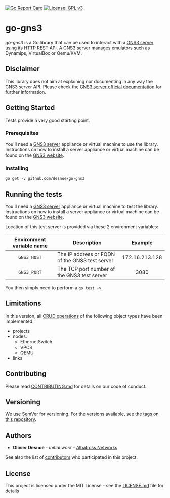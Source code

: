 [![Go Report Card](https://goreportcard.com/badge/github.com/desnoe/go-gns3)](https://goreportcard.com/report/github.com/desnoe/go-gns3)
[![License: GPL v3](https://img.shields.io/badge/License-GPLv3-blue.svg)](https://www.gnu.org/licenses/gpl-3.0)

# go-gns3

*go-gns3* is a Go library that can be used to interact with a [GNS3 server](https://github.com/GNS3/gns3-server) using its HTTP REST API. A GNS3 server manages emulators such as Dynamips, VirtualBox or Qemu/KVM.

## Disclaimer

This library does not aim at explaining nor documenting in any way the GNS3 server API. Please check the [GNS3 server official documentation](https://gns3-server.readthedocs.io/en/latest/index.html) for further information.

## Getting Started

Tests provide a very good starting point.

### Prerequisites

You'll need a [GNS3 server](https://github.com/GNS3/gns3-server) appliance or virtual machine to use the library. Instructions on how to install a server appliance or virtual machine can be found on the [GNS3 website](https://www.gns3.com/).

### Installing

```
go get -v github.com/desnoe/go-gns3
```

## Running the tests

You'll need a [GNS3 server](https://github.com/GNS3/gns3-server) appliance or virtual machine to test the library. Instructions on how to install a server appliance or virtual machine can be found on the [GNS3 website](https://www.gns3.com/).

Location of this test server is provided via these 2 environment variables:

| Environment variable name | Description                                    | Example        |
|:-------------------------:|------------------------------------------------|:--------------:|
| `GNS3_HOST`               | The IP address or FQDN of the GNS3 test server | 172.16.213.128 |
| `GNS3_PORT`               | The TCP port number of the GNS3 test server    |       3080     |

You then simply need to perform a `go test -v`.

## Limitations

In this version, all [CRUD operations](https://en.wikipedia.org/wiki/Create,_read,_update_and_delete) of the following object types have been implemented:
- projects
- nodes:
    * EthernetSwitch
    * VPCS
    * QEMU
- links

## Contributing

Please read [CONTRIBUTING.md](CONTRIBUTING.md) for details on our code of conduct.

## Versioning

We use [SemVer](http://semver.org/) for versioning. For the versions available, see the [tags on this repository](https://github.com/desnoe/go-gns3/tags). 

## Authors

* **Olivier Desnoë** - *Initial work* - [Albatross Networks](http://albatross-networks.com)

See also the list of [contributors](https://github.com/desnoe/go-gns3/contributors) who participated in this project.

## License

This project is licensed under the MIT License - see the [LICENSE.md](LICENSE.md) file for details
